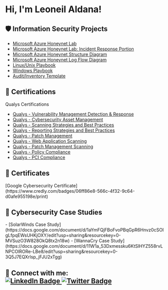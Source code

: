 <h1>Hi, I'm Leoneil Aldana! <a href="https://www.linkedin.com/in/leoneilaldana/"> </a>
 
<h2>🛡️ Information Security Projects</h2>
 
- [Microsoft Azure Honeynet Lab](https://docs.google.com/document/d/1vgpqfMyxUcxQnS41V0oVcaHL1uLUD_UzJLDWfmsVJ7U/edit#heading=h.z6ne0og04bp5)
- [Microsoft Azure Honeynet Lab: Incident Response Portion](https://docs.google.com/document/d/1-4fG4w65FIi2xSjoq6yHC_Co7nvRBYApZu0Ba7VMGLk/edit?usp=sharing)
- [Microsoft Azure Honeynet Structure Diagram](https://github.com/LeoneilAldana/LeoNeku/blob/main/Azure_Structure_Diagram.drawio.png)
- [Microsoft Azure Honeynet Log Flow Diagram](https://github.com/LeoneilAldana/LeoNeku/blob/main/Azure_LAW.drawio.png)
- [Linux/Unix Playbook](https://docs.google.com/document/d/1kf-g9mJnz4AY85jIjJTSJU8-kwhQoyL5ku0RDUOJCbQ/edit#heading=h.gjdgxs)
- [Windows Playbook](https://docs.google.com/document/d/1gAlTGFAa3DsQlRFJLKd3h5Eg8EZNjZs7AYsjYOiZlng/edit#heading=h.gjdgxs)
- [Audit/Inventory Template](https://docs.google.com/document/d/1ZDJi0sAYKhqSy_eVRWupA9p4wof59W9B/edit#heading=h.gjdgxs)

<h2>📜 Certifications</h2>

 Qualys Certifications
  - [Qualys - Vulnerability Management Detection & Response](https://www.linkedin.com/in/leoneilaldana/details/certifications/1707155617207/single-media-viewer/?profileId=ACoAACuw24YBBKgzreaEocp9LOqcpRFSsx_VByg)
  - [Qualys - Cybersecurity Asset Management](https://www.linkedin.com/in/leoneilaldana/details/certifications/1707156357469/single-media-viewer/?profileId=ACoAACuw24YBBKgzreaEocp9LOqcpRFSsx_VByg)
  - [Qualys - Scanning Strategies and Best Practices](https://www.linkedin.com/in/leoneilaldana/details/certifications/1707155873027/single-media-viewer/?profileId=ACoAACuw24YBBKgzreaEocp9LOqcpRFSsx_VByg)
  - [Qualys - Reporting Strategies and Best Practices](https://www.linkedin.com/in/leoneilaldana/details/certifications/1707156061263/single-media-viewer/?profileId=ACoAACuw24YBBKgzreaEocp9LOqcpRFSsx_VByg)
  - [Qualys - Patch Management](https://www.linkedin.com/in/leoneilaldana/details/certifications/1707156238429/single-media-viewer/?profileId=ACoAACuw24YBBKgzreaEocp9LOqcpRFSsx_VByg)
  - [Qualys - Web Application Scanning](https://www.linkedin.com/in/leoneilaldana/details/certifications/1707157545382/single-media-viewer/?profileId=ACoAACuw24YBBKgzreaEocp9LOqcpRFSsx_VByg)
  - [Qualys - Patch Management Scanning](https://www.linkedin.com/in/leoneilaldana/details/certifications/1707156238429/single-media-viewer/?profileId=ACoAACuw24YBBKgzreaEocp9LOqcpRFSsx_VByg)
  - [Qualys - Policy Compliance](https://www.linkedin.com/in/leoneilaldana/overlay/1707156788767/single-media-viewer/?profileId=ACoAACuw24YBBKgzreaEocp9LOqcpRFSsx_VByg)
  - [Qualys - PCI Compliance](https://www.linkedin.com/in/leoneilaldana/details/certifications/1707156622280/single-media-viewer/?profileId=ACoAACuw24YBBKgzreaEocp9LOqcpRFSsx_VByg)
  

<h2>📜 Certificates</h2>
  [Google Cybersecurity Certificate](https://www.credly.com/badges/06ff86e8-566c-4f32-9c64-d0afe955198e/print)
  
<h2>📜 Cybersecurity Case Studies</h2>
 - [SolarWinds Case Study](https://docs.google.com/document/d/1aYmFQjFBoFvoPBqGpR6Hnvz0cSOIgLfpqEWsUHKjOXY/edit?usp=sharing&resourcekey=0-MVSuzO3W828OkQ8tx2n18w)
 - [WannaCry Case Study](https://docs.google.com/document/d/11W1a_53Dxmessku6KtSlHYZ558rvLNPCOlRORe-LBe8/edit?usp=sharing&resourcekey=0-3Q5J7EQXrlsp_jFJU2xTgg)

<h2> 🤳 Connect with me:
<!---
   <a href="https://www.linkedin.com/in/leoneilaldana/" target="_blank" rel="noopener noreferrer">
    <img src="https://github.com/LeoneilAldana/LeoNeku/main/linkedin-logo.png" alt="LinkedIn Logo" width="32" height="32">
   </a>
   <a href="https://twitter.com/zNeku" target="_blank" rel="noopener noreferrer">
   <img src="https://github.com/your-username/LeoneilAldana/LeoNeku/main/twitter-logo.png" alt="Twitter Logo" width="32" height="32">
   </a>
-->

<div id="badges">
  <a href="https://www.linkedin.com/in/leoneilaldana/">
    <img src="https://img.shields.io/badge/LinkedIn-blue?style=for-the-badge&logo=linkedin&logoColor=white" alt="LinkedIn Badge"/>
  </a>
  <a href="https://twitter.com/zNeku_">
    <img src="https://img.shields.io/badge/Twitter-blue?style=for-the-badge&logo=twitter&logoColor=white" alt="Twitter Badge"/>
  </a>
</div>

<!--- [![LinkedIn](https://github.com/LeoneilAldana/LeoNeku/blob/main/linkedin.png?raw=true)](https://www.linkedin.com/in/leoneilaldana)
  [LinkedIn](https://twitter.com/zNeku_)
-->
</h2>
 

